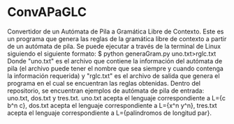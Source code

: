# ConvAPaGLC
Convertidor de un Autómata de Pila a Gramática Libre de Contexto. 
 Este es un programa que genera las reglas de la gramática libre de contexto a partir de un autómata de pila.
 Se puede ejecutar a través de la terminal de Linux siguiendo el siguiente formato: 
$ python generaGram.py uno.txt>rglc.txt 
 Donde "uno.txt" es el archivo que contiene la información del autómata de pila (el archivo puede tener el nombre que sea siempre y cuando contenga la información requerida) y "rglc.txt" es el archivo de salida que genera el programa en el cual se encuentran las reglas obtenidas. 
Dentro del repositorio, se encuentran ejemplos de autómata de pila de entrada: uno.txt, dos.txt y tres.txt.
 uno.txt acepta el lenguaje correspondiente a L={c b^n c},
 dos.txt acepta el lenguaje correspondiente a L={x^n y^n},
 tres.txt acepta el lenguaje correspondiente a L={palíndromos de longitud par}.
